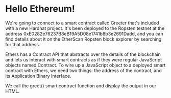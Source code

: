 # Hello Ethereum!

We're going to connect to a smart contract called Greeter that's included with a new Hardhat project. It's been deployed 
to the Ropsten testnet at the address 0xE0282e76237B8eB19A5D08e1741b8b3e2691Dadd, and you can find details about 
it on the EtherScan Ropsten block explorer by searching for that address.

Ethers has a Contract API that abstracts over the details of the blockchain and lets us interact with smart contracts as 
if they were regular JavaScript objects named Contract. To wire up a JavaScript object to a deployed smart contract with 
Ethers, we need two things: the address of the contract, and its Application Binary Interface.

We call the greet() smart contract function and display the output in our HTML.

